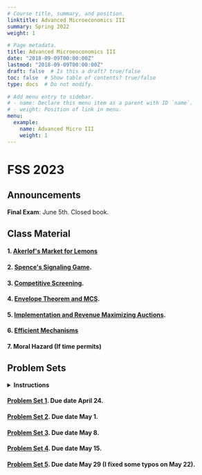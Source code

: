 ```yaml
---
# Course title, summary, and position.
linktitle: Advanced Microeconomics III
summary: Spring 2022
weight: 1

# Page metadata.
title: Advanced Microeoconomics III
date: "2018-09-09T00:00:00Z"
lastmod: "2018-09-09T00:00:00Z"
draft: false  # Is this a draft? true/false
toc: false  # Show table of contents? true/false
type: docs  # Do not modify.

# Add menu entry to sidebar.
# - name: Declare this menu item as a parent with ID `name`.
# - weight: Position of link in menu.
menu:
  example:
    name: Advanced Micro III
    weight: 1
---
```

# FSS 2023
## Announcements

**Final Exam**: June 5th. Closed book.



## Class Material

#### 1. [Akerlof's Market for Lemons](../../files/microiii/1_Akerlof.pdf)

<!-- #### 2. Spence's Signaling Game -->

#### 2. [Spence's Signaling Game](../../files/microiii/2_Spence.pdf).

<!-- #### 3. Competitive Screening -->

#### 3. [Competitive Screening](../../files/microiii/3_Screening.pdf).

<!-- #### 4. Envelope Theorem -->

#### 4. [Envelope Theorem and MCS](../../files/microiii/4_MCS.pdf).

<!-- #### 5. Implementation and Revenue Maximizing Auctions -->

#### 5. [Implementation and Revenue Maximizing Auctions](../../files/microiii/5_MechDesign_1.pdf).

<!-- #### 6. Efficient Mechanisms -->

#### 6. [Efficient Mechanisms](../../files/microiii/6_MechDesign-2.pdf)

#### 7. Moral Hazard (If time permits)

<!-- #### 4. [Moral Hazard](../../files/microiii/MoralHazard.pdf). -->

## Problem Sets
<details><summary><b>Instructions</b></summary>
<ul>
<li> You may collaborate on assignments in groups of up to three students.</li>
<li> Each group must submit a single set of answers.</li>
<li> Provide <b>clear</b> and <b>concise</b> answers to all questions.</li>
<li> Both typed and handwritten submissions are accepted.</li>
<li> If submitting a handwritten assignment, ensure your handwriting is legible.</li>
<li> The preferred submission format is a PDF sent via email to the TA, but physical submissions are also accepted.</li>
<li> Feel free to ask questions or provide comments via email (e.g. clarifying questions, reporting typos, etc.).</li>
</ul>
</details>

#### [Problem Set 1](../../files/microiii/ProblemSet_1.pdf). Due date April 24.

#### [Problem Set 2](../../files/microiii/ProblemSet_2.pdf). Due date May 1.

#### [Problem Set 3](../../files/microiii/ProblemSet_3.pdf). Due date May 8.

#### [Problem Set 4](../../files/microiii/ProblemSet_4.pdf). Due date May 15.

#### [Problem Set 5](../../files/microiii/ProblemSet_5.pdf). Due date May 29 (I fixed some typos on May 22).

<!-- #### [Problem Set 6](../../files/microiii/ProblemSet_6.pdf). Due date June 4. -->
